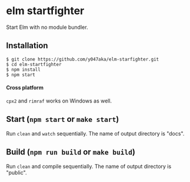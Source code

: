 # elm startfighter

Start Elm with no module bundler.

## Installation

```
$ git clone https://github.com/y047aka/elm-starfighter.git
$ cd elm-startfighter
$ npm install
$ npm start
```

#### Cross platform

`cpx2` and `rimraf` works on Windows as well.

## Start (`npm start` or `make start`)

Run `clean` and `watch` sequentially.
The name of output directory is "docs".

## Build (`npm run build` or `make build`)

Run `clean` and compile sequentially.
The name of output directory is "public".
